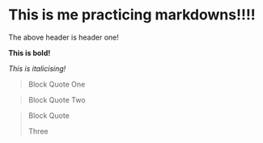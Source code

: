 # This is me practicing markdowns!!!!

The above header is header one!

**This is bold!**

*This is italicising!*

>Block Quote One

>Block Quote Two

>Block Quote
>
>Three
